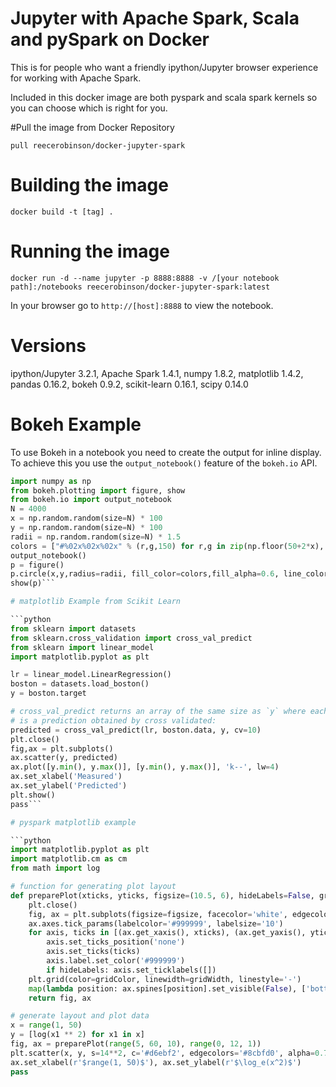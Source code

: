 # Jupyter with Apache Spark, Scala and pySpark on Docker

This is for people who want a friendly ipython/Jupyter browser experience for working with Apache Spark.

Included in this docker image are both pyspark and scala spark kernels so you can choose which is right for you.

#Pull the image from Docker Repository

`pull reecerobinson/docker-jupyter-spark`

# Building the image

`docker build -t [tag] .`

# Running the image

`docker run -d --name jupyter -p 8888:8888 -v /[your notebook path]:/notebooks reecerobinson/docker-jupyter-spark:latest`

In your browser go to `http://[host]:8888` to view the notebook.

# Versions

ipython/Jupyter 3.2.1, Apache Spark 1.4.1, numpy 1.8.2, matplotlib 1.4.2, pandas 0.16.2, bokeh 0.9.2, scikit-learn 0.16.1, scipy 0.14.0

# Bokeh Example
To use Bokeh in a notebook you need to create the output for inline display. To achieve this you use the `output_notebook()` feature of the `bokeh.io` API.

```python
import numpy as np
from bokeh.plotting import figure, show
from bokeh.io import output_notebook
N = 4000
x = np.random.random(size=N) * 100
y = np.random.random(size=N) * 100
radii = np.random.random(size=N) * 1.5
colors = ["#%02x%02x%02x" % (r,g,150) for r,g in zip(np.floor(50+2*x), np.floor(30+2*y))]
output_notebook()
p = figure()
p.circle(x,y,radius=radii, fill_color=colors,fill_alpha=0.6, line_color=None)
show(p)```

# matplotlib Example from Scikit Learn

```python
from sklearn import datasets
from sklearn.cross_validation import cross_val_predict
from sklearn import linear_model
import matplotlib.pyplot as plt

lr = linear_model.LinearRegression()
boston = datasets.load_boston()
y = boston.target

# cross_val_predict returns an array of the same size as `y` where each entry
# is a prediction obtained by cross validated:
predicted = cross_val_predict(lr, boston.data, y, cv=10)
plt.close()
fig,ax = plt.subplots()
ax.scatter(y, predicted)
ax.plot([y.min(), y.max()], [y.min(), y.max()], 'k--', lw=4)
ax.set_xlabel('Measured')
ax.set_ylabel('Predicted')
plt.show()
pass```

# pyspark matplotlib example

```python
import matplotlib.pyplot as plt
import matplotlib.cm as cm
from math import log

# function for generating plot layout
def preparePlot(xticks, yticks, figsize=(10.5, 6), hideLabels=False, gridColor='#999999', gridWidth=1.0):
    plt.close()
    fig, ax = plt.subplots(figsize=figsize, facecolor='white', edgecolor='white')
    ax.axes.tick_params(labelcolor='#999999', labelsize='10')
    for axis, ticks in [(ax.get_xaxis(), xticks), (ax.get_yaxis(), yticks)]:
        axis.set_ticks_position('none')
        axis.set_ticks(ticks)
        axis.label.set_color('#999999')
        if hideLabels: axis.set_ticklabels([])
    plt.grid(color=gridColor, linewidth=gridWidth, linestyle='-')
    map(lambda position: ax.spines[position].set_visible(False), ['bottom', 'top', 'left', 'right'])
    return fig, ax

# generate layout and plot data
x = range(1, 50)
y = [log(x1 ** 2) for x1 in x]
fig, ax = preparePlot(range(5, 60, 10), range(0, 12, 1))
plt.scatter(x, y, s=14**2, c='#d6ebf2', edgecolors='#8cbfd0', alpha=0.75)
ax.set_xlabel(r'$range(1, 50)$'), ax.set_ylabel(r'$\log_e(x^2)$')
pass
```